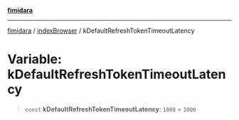[**fimidara**](../../README.md)

***

[fimidara](../../modules.md) / [indexBrowser](../README.md) / kDefaultRefreshTokenTimeoutLatency

# Variable: kDefaultRefreshTokenTimeoutLatency

> `const` **kDefaultRefreshTokenTimeoutLatency**: `1000` = `1000`
